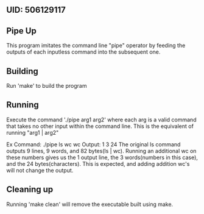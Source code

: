 ## UID: 506129117

## Pipe Up

This program imitates the command line "pipe" operator  by feeding the outputs
of each inputless command into the subsequent one.

## Building

Run 'make' to build the program

## Running

Execute the command './pipe arg1 arg2' where each arg is a valid command
that takes no other input within the command line. This is the
equivalent of running "arg1 | arg2"

Ex Command: ./pipe ls wc wc
Output:       1       3      24
The original ls command outputs 9 lines, 9 words, and 82 bytes(ls | wc).
Running an additional wc on these numbers gives us the 1 output line,
the 3 words(numbers in this case), and the 24 bytes(characters).
This is expected, and adding addition wc's  will not change the output.

## Cleaning up

Running 'make clean' will remove the executable built using make.